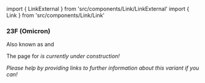 import { LinkExternal } from 'src/components/Link/LinkExternal'
import { Link } from 'src/components/Link/Link'




<MdxContent filepath="VoCHeader.md'" />

### 23F (Omicron)
Also known as <Lin name="EG.5.1" /> and <Who name="Omicron" />

<MdxContent filepath="OmicronHeader.md'" />

The page for <Var name="23F (Omicron)"/> is currently under construction!

_Please help by providing links to further information about this variant if you can!_





